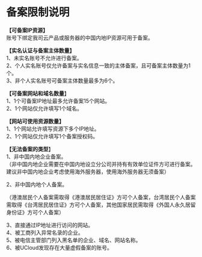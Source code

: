 

# 备案限制说明

**【可备案IP资源】**  
账号下绑定我司云产品或服务器的中国内地IP资源可用于备案。  

**【实名认证与备案主体数量】**  
1、未实名账号不允许进行备案。  
2、个人实名账号仅允许备案与实名信息一致的主体备案，且可备案主体数量为1个。  
3、非个人实名账号可备案主体数量最多为6个。  

**【可备案网站和域名数量**】  
1、1个可备案IP地址最多允许备案15个网站。  
2、1个网站仅允许填写1个域名。  

**【网站可使用资源数量】**  
1、1个网站允许填写资源下多个IP地址。  
2、1个网站仅允许填写1个备案授权码。  

**【无法备案的类型**】  
1、非中国内地企业备案。  
（非中国内地企业需要在中国内地设立分公司并持有有效单位证件方可进行备案。建议非中国内地企业考虑使用海外服务器，使用海外服务器无须备案）  

2、非中国内地个人备案。

（港澳居民个人备案需取得《港澳居民居住证》方可个人备案，台湾居民个人备案需取得《台湾居民居住证》方可个人备案，其他国家居民需取得《外国人永久居留身份证》方可个人备案）

3、直接通过IP地址进行访问的网站。  
4、被工商列入异常名录的企业。  
5、被电信主管部门列入黑名单的企业、域名、网站名称。  
6、被UCloud发现存在大量虚假备案的账号。